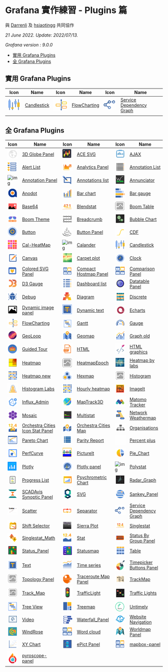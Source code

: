 # Grafana 實作練習 - Plugins 篇

與 [Darrenli](https://github.com/Darrenli840214) 及 [hsiaotingg](https://github.com/hsiaotingg) 共同協作


*21 June 2022. Update: 2022/07/13.*

*Grafana version : 9.0.0*

* [實用 Grafana Plugins](#hotPlugins)
* [全 Grafana Plugins](#allPlugins)

<h2 id="hotPlugins">實用 Grafana Plugins</h2>


| Icon | Name | Icon | Name | Icon | Name |
| ---- | ---- | ---- | ---- | ---- | ---- |
| ![img](Candlestick/Candlestick_icon.png) | [Candlestick](https://github.com/StevenHsu22/Grafana/tree/plugins/Candlestick) | ![img](FlowCharting/FlowCharting_icon.png) | [FlowCharting](https://github.com/StevenHsu22/Grafana/tree/plugins/FlowCharting) | ![img](Service_Dependency_Graph/service_dependency_icon.png) | [Service Dependency Graph](https://github.com/StevenHsu22/Grafana/tree/plugins/Service_Dependency_Graph) |
|  |  |  |  |  |  |

<h2 id="allPlugins">全 Grafana Plugins</h2>

| Icon | Name | Icon | Name | Icon | Name |
| ---- | ---- | ---- | ---- | ---- | ---- |
| ![img](3D_Globe_Panel/3D_Globe_Panel_icon.png)| [3D Globe Panel](https://github.com/StevenHsu22/Grafana/tree/plugins/3D_Globe_Panel)| ![img](ACE_SVG/ACE_SVG_icon.png)|[ACE SVG](https://github.com/StevenHsu22/Grafana/tree/plugins/ACE_SVG)| ![img](AJAX/ajax_icon.png)| [AJAX](https://github.com/StevenHsu22/Grafana/tree/plugins/AJAX)|
| ![img](Alert_List/Alert_list_icon.png)| [Alert List](https://github.com/StevenHsu22/Grafana/tree/plugins/Alert_List)| ![img](Analytics_Panel/Analytics_Panel_icon.png)|[Analytics Panel](https://github.com/StevenHsu22/Grafana/tree/plugins/Analytics_Panel)| ![img](Annotation_List/annotation_list_icon.png)|[Annotation List](https://github.com/StevenHsu22/Grafana/tree/plugins/Annotation_List)|
| ![img](Annotation_Panel/Annotation_Panel_icon) | [Annotation Panel](https://github.com/StevenHsu22/Grafana/tree/plugins/Annotation_Panel) | ![img](Annotations_list/Annotations_list_icon.png) | [Annotations list](https://github.com/StevenHsu22/Grafana/tree/plugins/Annotations_list) | ![img](Annunciator/Annunciator_icon.png) | [Annunciator](https://github.com/StevenHsu22/Grafana/tree/plugins/Annunciator) |
| ![img](Anodot/Anodot_icon.png) | [Anodot](https://github.com/StevenHsu22/Grafana/tree/plugins/Anodot) | ![img](Bar_chart/bar_chart_icon.png) | [Bar chart](https://github.com/StevenHsu22/Grafana/tree/plugins/Bar_chart) | ![img](Bar_gauge/Bar_gauge_icon.png) | [Bar gauge](https://github.com/StevenHsu22/Grafana/tree/plugins/Bar_gauge) |
| ![img](Base64/base64_icon.png) | [Base64](https://github.com/StevenHsu22/Grafana/tree/plugins/Base64) | ![img](Blendstat/Blendstat_icon.png) | [Blendstat](https://github.com/StevenHsu22/Grafana/tree/plugins/Blendstat) | ![img](Boom_Table/Boom_Table_icon.png) | [Boom Table](https://github.com/StevenHsu22/Grafana/tree/plugins/Boom_Table) |
| ![img](Boom_Theme/boom_theme_icon.png) | [Boom Theme](https://github.com/StevenHsu22/Grafana/tree/plugins/Boom_Theme) | ![img](Breadcrumb/Breadcrumb_icon.png) | [Breadcrumb](https://github.com/StevenHsu22/Grafana/tree/plugins/Breadcrumb) | ![img](Bubble_Chart/Bubble_Chart_icon.png) | [Bubble Chart](https://github.com/StevenHsu22/Grafana/tree/plugins/Bubble_Chart) |
| ![img](Button/button_icon.png) | [Button](https://github.com/StevenHsu22/Grafana/tree/plugins/Button) | ![img](Button_Panel/Button_Panel_icon.png) | [Button Panel](https://github.com/StevenHsu22/Grafana/tree/plugins/Button_Panel) | ![img](CDF/CDF_icon.png) | [CDF](https://github.com/StevenHsu22/Grafana/tree/plugins/CDF) |
| ![img](Cal-HeatMap/Cal-HeatMap_icon.png) | [Cal-HeatMap](https://github.com/StevenHsu22/Grafana/tree/plugins/Cal-HeatMap) | ![img](Calander/calander_icon.png) | [Calander](https://github.com/StevenHsu22/Grafana/tree/plugins/Calander) | ![img](Candlestick/Candlestick_icon.png) | [Candlestick](https://github.com/StevenHsu22/Grafana/tree/plugins/Candlestick) |
| ![img](Canvas/canvas_icon.png) | [Canvas](https://github.com/StevenHsu22/Grafana/tree/plugins/Canvas) | ![img](Carpet_plot/Carpet_plot_icon.png) | [Carpet plot](https://github.com/StevenHsu22/Grafana/tree/plugins/Carpet_plot) | ![img](Clock/clock_icon.png) | [Clock](https://github.com/StevenHsu22/Grafana/tree/plugins/Clock) |
| ![img](Colored_SVG_Panel/colored_svg_panel_icon.png) | [Colored SVG Panel](https://github.com/StevenHsu22/Grafana/tree/plugins/Colored_SVG_Panel) | ![img](Compact_Hostmap_Panel/Compact_Hostmap_Panel_icon.png) | [Compact Hostmap Panel](https://github.com/StevenHsu22/Grafana/tree/plugins/Compact_Hostmap_Panel) | ![img](Comparison_Panel/Comparison_Panel_icon.png) | [Comparison Panel](https://github.com/StevenHsu22/Grafana/tree/plugins/Comparison_Panel) |
| ![img](D3_Gauge/d3_gauge_icon.png) | [D3 Gauge](https://github.com/StevenHsu22/Grafana/tree/plugins/D3_Gauge) | ![img](Dashboard_list/dashboard_list_icon.png) | [Dashboard list](https://github.com/StevenHsu22/Grafana/tree/plugins/Dashboard_list) | ![img](Datatable_Panel/Datatable_Panel_icon.png) | [Datatable Panel](https://github.com/StevenHsu22/Grafana/tree/plugins/Datatable_Panel) |
| ![img](Debug/debug_icon.png) | [Debug](https://github.com/StevenHsu22/Grafana/tree/plugins/Debug) | ![img](Diagram/Diagram_icon.png) | [Diagram](https://github.com/StevenHsu22/Grafana/tree/plugins/Diagram) | ![img](Discrete/discrete_icon.png) | [Discrete](https://github.com/StevenHsu22/Grafana/tree/plugins/Discrete) |
| ![img](Dynamic_image_panel/Dynamic_image_panel_icon.png) | [Dynamic image panel](https://github.com/StevenHsu22/Grafana/tree/plugins/Dynamic_image_panel) | ![img](Dynamic_text/Dynamic_text_icon.png) | [Dynamic text](https://github.com/StevenHsu22/Grafana/tree/plugins/Dynamic_text) | ![img](Echarts/echarts_icon.png) | [Echarts](https://github.com/StevenHsu22/Grafana/tree/plugins/Echarts) |
| ![img](FlowCharting/FlowCharting_icon.png) | [FlowCharting](https://github.com/StevenHsu22/Grafana/tree/plugins/FlowCharting) | ![img](Gantt/gantt_icon.png) | [Gantt](https://github.com/StevenHsu22/Grafana/tree/plugins/Gantt) | ![img](Gauge/Gauge_icon.png) | [Gauge](https://github.com/StevenHsu22/Grafana/tree/plugins/Gauge) |
| ![img](GeoLoop/GeoLoop_icon.png) | [GeoLoop](https://github.com/StevenHsu22/Grafana/tree/plugins/GeoLoop) | ![img](Geomap/geomap_icon.png) | [Geomap](https://github.com/StevenHsu22/Grafana/tree/plugins/Geomap) | ![img](Graph_old/graph_old_icon.png) | [Graph old](https://github.com/StevenHsu22/Grafana/tree/plugins/Graph_old) |
| ![img](Guided_Tour/Guided_Tour_icon.png) | [Guided Tour](https://github.com/StevenHsu22/Grafana/tree/plugins/Guided_Tour) | ![img](HTML/HTML_icon.png) | [HTML](https://github.com/StevenHsu22/Grafana/tree/plugins/HTML) | ![img](HTML_graphics/html_graphics_icon.png) | [HTML graphics](https://github.com/StevenHsu22/Grafana/tree/plugins/HTML_graphics) |
| ![img](Heatmap/heatmap_icon.png) | [Heatmap](https://github.com/StevenHsu22/Grafana/tree/plugins/Heatmap) | ![img](HeatmapEpoch/HeatmapEpoch_icon.png) | [HeatmapEpoch](https://github.com/StevenHsu22/Grafana/tree/plugins/HeatmapEpoch) | ![img](Heatmap_by_labs/Heatmap_by_labs_icon.png) | [Heatmap by labs](https://github.com/StevenHsu22/Grafana/tree/plugins/Heatmap_by_labs) |
| ![img](Heatmap_new/heatmap_new_icon.png) | [Heatmap new](https://github.com/StevenHsu22/Grafana/tree/plugins/Heatmap_new) | ![img](Hexmap/Hexmap_icon.png) | [Hexmap](https://github.com/StevenHsu22/Grafana/tree/plugins/Hexmap) | ![img](Histogram/histogram_icon.png) | [Histogram](https://github.com/StevenHsu22/Grafana/tree/plugins/Histogram) |
| ![img](Histogram_Labs/Histogram_labs_icon.png) | [Histogram Labs](https://github.com/StevenHsu22/Grafana/tree/plugins/Histogram_Labs) | ![img](Hourly_heatmap/Hourly_heatmap_icon.png) | [Hourly heatmap](https://github.com/StevenHsu22/Grafana/tree/plugins/Hourly_heatmap) | ![img](ImageIt/ImageIt_icon.png) | [ImageIt](https://github.com/StevenHsu22/Grafana/tree/plugins/ImageIt) |
| ![img](Influx_Admin/Influx_Admin_icon.png) | [Influx_Admin](https://github.com/StevenHsu22/Grafana/tree/plugins/Influx_Admin) | ![img](MapTrack3D/MapTrack3D_icon.png) | [MapTrack3D](https://github.com/StevenHsu22/Grafana/tree/plugins/MapTrack3D) | ![img](Matomo_Tracker/Matomo_Tracker_icon.png) | [Matomo Tracker](https://github.com/StevenHsu22/Grafana/tree/plugins/Matomo_Tracker) |
| ![img](Mosaic/mosaic_icon.png) | [Mosaic](https://github.com/StevenHsu22/Grafana/tree/plugins/Mosaic) | ![img](Multistat/Multistat_icon.png) | [Multistat](https://github.com/StevenHsu22/Grafana/tree/plugins/Multistat) | ![img](Network_Weathermap/Network_Weathermap_icon.png) | [Network Weathermap](https://github.com/StevenHsu22/Grafana/tree/plugins/Network_Weathermap) |
| ![img](Orchestra_Cities_Icon_Stat_Panel/Orchestra_Cities_Icon_Stat_Panel_icon.png) | [Orchestra Cities Icon Stat Panel](https://github.com/StevenHsu22/Grafana/tree/plugins/Orchestra_Cities_Icon_Stat_Panel) | ![img](Orchestra_Cities_Map/orchestra_icon.png) | [Orchestra Cities Map](https://github.com/StevenHsu22/Grafana/tree/plugins/Orchestra_Cities_Map) | ![img](Organisations/Organisations_icon.png) | [Organisations](https://github.com/StevenHsu22/Grafana/tree/plugins/Organisations) |
| ![img](Pareto_Chart/Pareto_Chart_icon.png) | [Pareto Chart](https://github.com/StevenHsu22/Grafana/tree/plugins/Pareto_Chart) | ![img](Parity_Report/parity_report_icon.png) | [Parity Report](https://github.com/StevenHsu22/Grafana/tree/plugins/Parity_Report) | ![img](Percent_plus/Percent_plus_icon.png) | [Percent plus](https://github.com/StevenHsu22/Grafana/tree/plugins/Percent_plus) |
| ![img](PerfCurve/PerfCurve_icon.png) | [PerfCurve](https://github.com/StevenHsu22/Grafana/tree/plugins/PerfCurve) | ![img](PictureIt/pictureIt_icon.png) | [PictureIt](https://github.com/StevenHsu22/Grafana/tree/plugins/PictureIt) | ![img](Pie_Chart/Pie_Chart_icon.png) | [Pie_Chart](https://github.com/StevenHsu22/Grafana/tree/plugins/Pie_Chart) |
| ![img](Plotly/Plotly_icon.png) | [Plotly](https://github.com/StevenHsu22/Grafana/tree/plugins/Plotly) | ![img](Plotly_panel/Plotly_panel_icon.png) | [Plotly panel](https://github.com/StevenHsu22/Grafana/tree/plugins/Plotly_panel) | ![img](Polystat/Polystat_icon.png) | [Polystat](https://github.com/StevenHsu22/Grafana/tree/plugins/Polystat) |
| ![img](Progress_List/Progress_List_icon.png) | [Progress List](https://github.com/StevenHsu22/Grafana/tree/plugins/Progress_List) | ![img](Psychrometric_Chart/Psychrometric_Chart_icon.png) | [Psychrometric Chart](https://github.com/StevenHsu22/Grafana/tree/plugins/Psychrometric_Chart) | ![img](Radar_Graph/Radar_Graph_icon.png) | [Radar_Graph](https://github.com/StevenHsu22/Grafana/tree/plugins/Radar_Graph) |
| ![img](SCADAvis_Synoptic_Panel/SCADAvis_icon.png) | [SCADAvis Synoptic Panel](https://github.com/StevenHsu22/Grafana/tree/plugins/SCADAvis_Synoptic_Panel) | ![img](SVG/SVG_icon.png) | [SVG](https://github.com/StevenHsu22/Grafana/tree/plugins/SVG) | ![img](Sankey_Panel/Sankey_Panel_icon.png) | [Sankey_Panel](https://github.com/StevenHsu22/Grafana/tree/plugins/Sankey_Panel) |
| ![img](Scatter/Scatter_icon.png) | [Scatter](https://github.com/StevenHsu22/Grafana/tree/plugins/Scatter) | ![img](Separator/Separator_icon.png) | [Separator](https://github.com/StevenHsu22/Grafana/tree/plugins/Separator) | ![img](Service_Dependency_Graph/service_dependency_icon.png) | [Service Dependency Graph](https://github.com/StevenHsu22/Grafana/tree/plugins/Service_Dependency_Graph) |
| ![img](Shift_Selector/Shift_Selector_icon.png) | [Shift Selector](https://github.com/StevenHsu22/Grafana/tree/plugins/Shift_Selector) | ![img](Sierra_Plot/Sierra_Plot_icon.png) | [Sierra Plot](https://github.com/StevenHsu22/Grafana/tree/plugins/Sierra_Plot) | ![img](Singlestat/single_stat_icon.png) | [Singlestat](https://github.com/StevenHsu22/Grafana/tree/plugins/Singlestat) |
| ![img](Singlestat_Math/Singlestat_Math_icon.png) | [Singlestat_Math](https://github.com/StevenHsu22/Grafana/tree/plugins/Singlestat_Math) | ![img](Stat/stat_icon.png) | [Stat](https://github.com/StevenHsu22/Grafana/tree/plugins/Stat) | ![img](Status_By_Group_Panel/Status_By_Group_Panel_icon.png) | [Status By Group Panel](https://github.com/StevenHsu22/Grafana/tree/plugins/Status_By_Group_Panel) |
| ![img](Status_Panel/status_panel_icon.png) | [Status_Panel](https://github.com/StevenHsu22/Grafana/tree/plugins/Status_Panel) | ![img](Statusmap/Statusmap_icon.png) | [Statusmap](https://github.com/StevenHsu22/Grafana/tree/plugins/Statusmap) | ![img](Table/Table_icon.png) | [Table](https://github.com/StevenHsu22/Grafana/tree/plugins/Table) |
| ![img](Text/text_icon.png) | [Text](https://github.com/StevenHsu22/Grafana/tree/plugins/Text) | ![img](Time_series/Time_series_icon.png) | [Time series](https://github.com/StevenHsu22/Grafana/tree/plugins/Time_series) | ![img](Timepicker_Buttons_Panel/timepicker_buttons_panel_icon.png) | [Timepicker Buttons Panel](https://github.com/StevenHsu22/Grafana/tree/plugins/Timepicker_Buttons_Panel) |
| ![img](Topology_Panel/Topology_Panel_icon.png) | [Topology Panel](https://github.com/StevenHsu22/Grafana/tree/plugins/Topology_Panel) | ![img](Traceroute_Map_Panel/Traceroute_Map_Panel_icon.png) | [Traceroute Map Panel](https://github.com/StevenHsu22/Grafana/tree/plugins/Traceroute_Map_Panel) | ![img](TrackMap/TrackMap_icon.png) | [TrackMap](https://github.com/StevenHsu22/Grafana/tree/plugins/TrackMap) |
| ![img](Track_Map/track_map_icon.png) | [Track_Map](https://github.com/StevenHsu22/Grafana/tree/plugins/Track_Map) | ![img](TrafficLight/trafficLight_icon.png) | [TrafficLight](https://github.com/StevenHsu22/Grafana/tree/plugins/TrafficLight) | ![img](Traffic_Lights/Traffic_Lights_icon.png) | [Traffic Lights](https://github.com/StevenHsu22/Grafana/tree/plugins/Traffic_Lights) |
| ![img](Tree_View/Tree_View_icon.png) | [Tree View](https://github.com/StevenHsu22/Grafana/tree/plugins/Tree_View) | ![img](Treemap/Treemap_icon.png) | [Treemap](https://github.com/StevenHsu22/Grafana/tree/plugins/Treemap) | ![img](Untimely/untimely_icon.png) | [Untimely](https://github.com/StevenHsu22/Grafana/tree/plugins/Untimely) |
| ![img](Video/Video_icon.png) | [Video](https://github.com/StevenHsu22/Grafana/tree/plugins/Video) | ![img](Waterfall_Panel/Waterfall_Panel_icon.png) | [Waterfall_Panel](https://github.com/StevenHsu22/Grafana/tree/plugins/Waterfall_Panel) | ![img](Website_Navigation/website_navigation_icon.png) | [Website Navigation](https://github.com/StevenHsu22/Grafana/tree/plugins/Website_Navigation) |
| ![img](WindRose/WindRose_icon.png) | [WindRose](https://github.com/StevenHsu22/Grafana/tree/plugins/WindRose) | ![img](Word_cloud/Word_cloud_icon.png) | [Word cloud](https://github.com/StevenHsu22/Grafana/tree/plugins/Word_cloud) | ![img](Worldmap_Panel/Worldmap_Panel_icon.png) | [Worldmap Panel](https://github.com/StevenHsu22/Grafana/tree/plugins/Worldmap_Panel) |
| ![img](XY_Chart/XY_Chart.png) | [XY Chart](https://github.com/StevenHsu22/Grafana/tree/plugins/XY_Chart) | ![img](ePict_Panel/ePict_Panel_icon.png) | [ePict Panel](https://github.com/StevenHsu22/Grafana/tree/plugins/ePict_Panel) | ![img](mapbox-panel/mapbox-panel_icon.png) | [mapbox-panel](https://github.com/StevenHsu22/Grafana/tree/plugins/mapbox-panel) |
| ![img](pyroscope-panel/pyroscope-panel_icon.png) | [pyroscope-panel](https://github.com/StevenHsu22/Grafana/tree/plugins/pyroscope-panel) |  |  |  |  |





